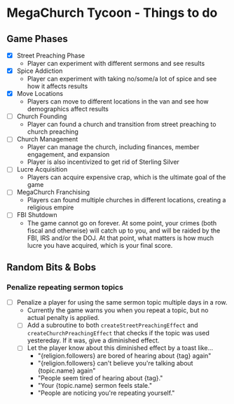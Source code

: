 # MegaChurch Tycoon - Things to do

## Game Phases

- [x] Street Preaching Phase
  - Player can experiment with different sermons and see results
- [x] Spice Addiction
  - Player can experiment with taking no/some/a lot of spice and see how it affects results
- [x] Move Locations
  - Players can move to different locations in the van and see how demographics affect results
- [ ] Church Founding
  - Player can found a church and transition from street preaching to church preaching
- [ ] Church Management
  - Player can manage the church, including finances, member engagement, and expansion
  - Player is also incentivized to get rid of Sterling Silver
- [ ] Lucre Acquisition
  - Players can acquire expensive crap, which is the ultimate goal of the game
- [ ] MegaChurch Franchising
  - Players can found multiple churches in different locations, creating a religious empire
- [ ] FBI Shutdown
  - The game cannot go on forever. At some point, your crimes (both fiscal and otherwise) will catch up to you, and will be raided by the FBI, IRS and/or the DOJ. At that point, what matters is how much lucre you have acquired, which is your final score.

## Random Bits & Bobs

### Penalize repeating sermon topics

- [ ] Penalize a player for using the same sermon topic multiple days in a row.
  - Currently the game warns you when you repeat a topic, but no actual penalty is applied.
  - [ ] Add a subroutine to both `createStreetPreachingEffect` and `createChurchPreachingEffect` that checks if the topic was used yestereday. If it was, give a diminished effect.
  - [ ] Let the player know about this diminished effect by a toast like...
    - "{religion.followers} are bored of hearing about {tag} again"
    - "{religion.followers} can't believe you're talking about {topic.name} again"
    - "People seem tired of hearing about {tag}."
    - "Your {topic.name} sermon feels stale."
    - "People are noticing you're repeating yourself."
